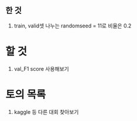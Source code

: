 ## 한 것

1. train, valid셋 나누는 randomseed = 11로
   비율은 0.2

# 할 것

1. val_F1 score 사용해보기

# 토의 목록

1. kaggle 등 다른 대회 찾아보기
